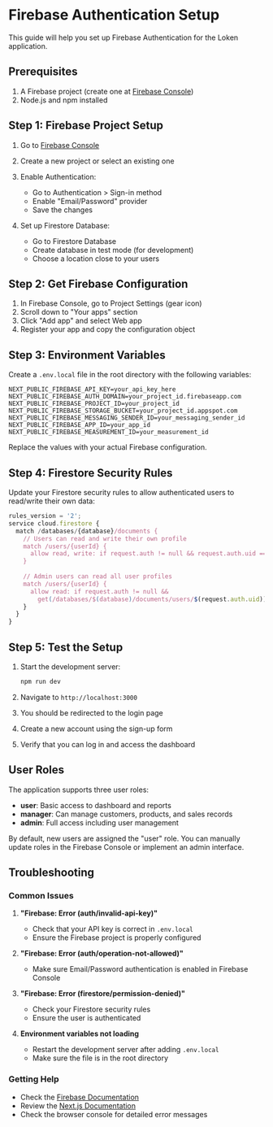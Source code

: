 # Firebase Authentication Setup

This guide will help you set up Firebase Authentication for the Loken application.

## Prerequisites

1. A Firebase project (create one at [Firebase Console](https://console.firebase.google.com/))
2. Node.js and npm installed

## Step 1: Firebase Project Setup

1. Go to [Firebase Console](https://console.firebase.google.com/)
2. Create a new project or select an existing one
3. Enable Authentication:
   - Go to Authentication > Sign-in method
   - Enable "Email/Password" provider
   - Save the changes

4. Set up Firestore Database:
   - Go to Firestore Database
   - Create database in test mode (for development)
   - Choose a location close to your users

## Step 2: Get Firebase Configuration

1. In Firebase Console, go to Project Settings (gear icon)
2. Scroll down to "Your apps" section
3. Click "Add app" and select Web app
4. Register your app and copy the configuration object

## Step 3: Environment Variables

Create a `.env.local` file in the root directory with the following variables:

```env
NEXT_PUBLIC_FIREBASE_API_KEY=your_api_key_here
NEXT_PUBLIC_FIREBASE_AUTH_DOMAIN=your_project_id.firebaseapp.com
NEXT_PUBLIC_FIREBASE_PROJECT_ID=your_project_id
NEXT_PUBLIC_FIREBASE_STORAGE_BUCKET=your_project_id.appspot.com
NEXT_PUBLIC_FIREBASE_MESSAGING_SENDER_ID=your_messaging_sender_id
NEXT_PUBLIC_FIREBASE_APP_ID=your_app_id
NEXT_PUBLIC_FIREBASE_MEASUREMENT_ID=your_measurement_id
```

Replace the values with your actual Firebase configuration.

## Step 4: Firestore Security Rules

Update your Firestore security rules to allow authenticated users to read/write their own data:

```javascript
rules_version = '2';
service cloud.firestore {
  match /databases/{database}/documents {
    // Users can read and write their own profile
    match /users/{userId} {
      allow read, write: if request.auth != null && request.auth.uid == userId;
    }
    
    // Admin users can read all user profiles
    match /users/{userId} {
      allow read: if request.auth != null && 
        get(/databases/$(database)/documents/users/$(request.auth.uid)).data.role == 'admin';
    }
  }
}
```

## Step 5: Test the Setup

1. Start the development server:
   ```bash
   npm run dev
   ```

2. Navigate to `http://localhost:3000`
3. You should be redirected to the login page
4. Create a new account using the sign-up form
5. Verify that you can log in and access the dashboard

## User Roles

The application supports three user roles:

- **user**: Basic access to dashboard and reports
- **manager**: Can manage customers, products, and sales records
- **admin**: Full access including user management

By default, new users are assigned the "user" role. You can manually update roles in the Firebase Console or implement an admin interface.

## Troubleshooting

### Common Issues

1. **"Firebase: Error (auth/invalid-api-key)"**
   - Check that your API key is correct in `.env.local`
   - Ensure the Firebase project is properly configured

2. **"Firebase: Error (auth/operation-not-allowed)"**
   - Make sure Email/Password authentication is enabled in Firebase Console

3. **"Firebase: Error (firestore/permission-denied)"**
   - Check your Firestore security rules
   - Ensure the user is authenticated

4. **Environment variables not loading**
   - Restart the development server after adding `.env.local`
   - Make sure the file is in the root directory

### Getting Help

- Check the [Firebase Documentation](https://firebase.google.com/docs)
- Review the [Next.js Documentation](https://nextjs.org/docs)
- Check the browser console for detailed error messages 
